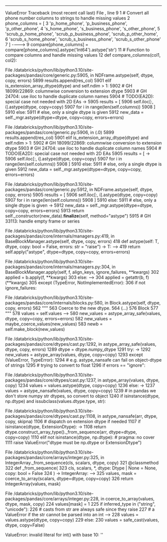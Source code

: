 ---------------------------------------------------------------------------
ValueError                                Traceback (most recent call last)
File <command-2483107499807553>, line 9
      1 # Convert all phone number columns to strings to handle missing values
      2 phone_columns = [
      3     'p_home_phone', 'p_business_phone', 'p_other_phone',
      4     's_home_phone', 's_business_phone', 's_other_phone',
      5     'scrub_p_home_phone', 'scrub_p_business_phone', 'scrub_p_other_home',
      6     'scrub_s_home_phone', 'scrub_s_business_phone', 'scrub_s_other_phone'
      7 ]
----> 9 compare[phone_columns] = compare[phone_columns].astype('Int64').astype('str')
     11 # Function to compare columns and handle missing values
     12 def compare_columns(col1, col2):

File /databricks/python/lib/python3.10/site-packages/pandas/core/generic.py:5905, in NDFrame.astype(self, dtype, copy, errors)
   5899         results.append(res_col)
   5901 elif is_extension_array_dtype(dtype) and self.ndim > 1:
   5902     # GH 18099/22869: columnwise conversion to extension dtype
   5903     # GH 24704: use iloc to handle duplicate column names
   5904     # TODO(EA2D): special case not needed with 2D EAs
-> 5905     results = [
   5906         self.iloc[:, i].astype(dtype, copy=copy)
   5907         for i in range(len(self.columns))
   5908     ]
   5910 else:
   5911     # else, only a single dtype is given
   5912     new_data = self._mgr.astype(dtype=dtype, copy=copy, errors=errors)

File /databricks/python/lib/python3.10/site-packages/pandas/core/generic.py:5906, in <listcomp>(.0)
   5899         results.append(res_col)
   5901 elif is_extension_array_dtype(dtype) and self.ndim > 1:
   5902     # GH 18099/22869: columnwise conversion to extension dtype
   5903     # GH 24704: use iloc to handle duplicate column names
   5904     # TODO(EA2D): special case not needed with 2D EAs
   5905     results = [
-> 5906         self.iloc[:, i].astype(dtype, copy=copy)
   5907         for i in range(len(self.columns))
   5908     ]
   5910 else:
   5911     # else, only a single dtype is given
   5912     new_data = self._mgr.astype(dtype=dtype, copy=copy, errors=errors)

File /databricks/python/lib/python3.10/site-packages/pandas/core/generic.py:5912, in NDFrame.astype(self, dtype, copy, errors)
   5905     results = [
   5906         self.iloc[:, i].astype(dtype, copy=copy)
   5907         for i in range(len(self.columns))
   5908     ]
   5910 else:
   5911     # else, only a single dtype is given
-> 5912     new_data = self._mgr.astype(dtype=dtype, copy=copy, errors=errors)
   5913     return self._constructor(new_data).__finalize__(self, method="astype")
   5915 # GH 33113: handle empty frame or series

File /databricks/python/lib/python3.10/site-packages/pandas/core/internals/managers.py:419, in BaseBlockManager.astype(self, dtype, copy, errors)
    418 def astype(self: T, dtype, copy: bool = False, errors: str = "raise") -> T:
--> 419     return self.apply("astype", dtype=dtype, copy=copy, errors=errors)

File /databricks/python/lib/python3.10/site-packages/pandas/core/internals/managers.py:304, in BaseBlockManager.apply(self, f, align_keys, ignore_failures, **kwargs)
    302         applied = b.apply(f, **kwargs)
    303     else:
--> 304         applied = getattr(b, f)(**kwargs)
    305 except (TypeError, NotImplementedError):
    306     if not ignore_failures:

File /databricks/python/lib/python3.10/site-packages/pandas/core/internals/blocks.py:580, in Block.astype(self, dtype, copy, errors)
    562 """
    563 Coerce to the new dtype.
    564 
   (...)
    576 Block
    577 """
    578 values = self.values
--> 580 new_values = astype_array_safe(values, dtype, copy=copy, errors=errors)
    582 new_values = maybe_coerce_values(new_values)
    583 newb = self.make_block(new_values)

File /databricks/python/lib/python3.10/site-packages/pandas/core/dtypes/cast.py:1292, in astype_array_safe(values, dtype, copy, errors)
   1289     dtype = dtype.numpy_dtype
   1291 try:
-> 1292     new_values = astype_array(values, dtype, copy=copy)
   1293 except (ValueError, TypeError):
   1294     # e.g. astype_nansafe can fail on object-dtype of strings
   1295     #  trying to convert to float
   1296     if errors == "ignore":

File /databricks/python/lib/python3.10/site-packages/pandas/core/dtypes/cast.py:1237, in astype_array(values, dtype, copy)
   1234     values = values.astype(dtype, copy=copy)
   1236 else:
-> 1237     values = astype_nansafe(values, dtype, copy=copy)
   1239 # in pandas we don't store numpy str dtypes, so convert to object
   1240 if isinstance(dtype, np.dtype) and issubclass(values.dtype.type, str):

File /databricks/python/lib/python3.10/site-packages/pandas/core/dtypes/cast.py:1108, in astype_nansafe(arr, dtype, copy, skipna)
   1106 # dispatch on extension dtype if needed
   1107 if isinstance(dtype, ExtensionDtype):
-> 1108     return dtype.construct_array_type()._from_sequence(arr, dtype=dtype, copy=copy)
   1110 elif not isinstance(dtype, np.dtype):  # pragma: no cover
   1111     raise ValueError("dtype must be np.dtype or ExtensionDtype")

File /databricks/python/lib/python3.10/site-packages/pandas/core/arrays/integer.py:325, in IntegerArray._from_sequence(cls, scalars, dtype, copy)
    321 @classmethod
    322 def _from_sequence(
    323     cls, scalars, *, dtype: Dtype | None = None, copy: bool = False
    324 ) -> IntegerArray:
--> 325     values, mask = coerce_to_array(scalars, dtype=dtype, copy=copy)
    326     return IntegerArray(values, mask)

File /databricks/python/lib/python3.10/site-packages/pandas/core/arrays/integer.py:228, in coerce_to_array(values, dtype, mask, copy)
    224     values[mask] = 1
    225 if inferred_type in ("string", "unicode"):
    226     # casts from str are always safe since they raise
    227     # a ValueError if the str cannot be parsed into an int
--> 228     values = values.astype(dtype, copy=copy)
    229 else:
    230     values = safe_cast(values, dtype, copy=False)

ValueError: invalid literal for int() with base 10: '<NA>'
